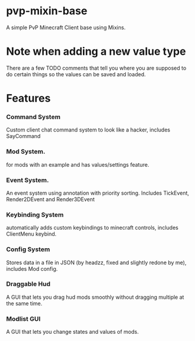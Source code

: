 # pvp-mixin-base
A simple PvP Minecraft Client base using Mixins.

# Note when adding a new value type
There are a few TODO comments that tell you where you are supposed to do certain things so the values can be saved and loaded.

# Features

### Command System
Custom client chat command system to look like a hacker, includes SayCommand

### Mod System.
for mods with an example and has values/settings feature.

### Event System.
An event system using annotation with priority sorting. Includes TickEvent, Render2DEvent and Render3DEvent

### Keybinding System
automatically adds custom keybindings to minecraft controls, includes ClientMenu keybind.

### Config System
Stores data in a file in JSON (by headzz, fixed and slightly redone by me), includes Mod config.

### Draggable Hud
A GUI that lets you drag hud mods smoothly without dragging multiple at the same time.

### Modlist GUI
A GUI that lets you change states and values of mods.
